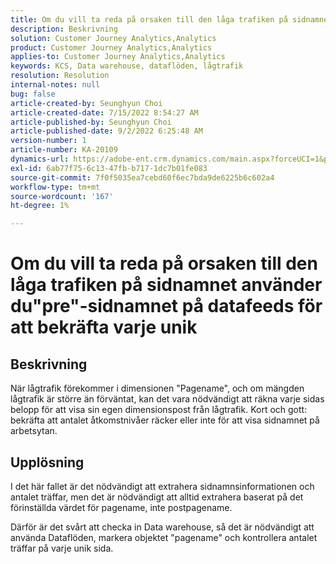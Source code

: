 ```yaml
---
title: Om du vill ta reda på orsaken till den låga trafiken på sidnamnet använder du"pre"-sidnamnet på datafeeds för att bekräfta varje unik
description: Beskrivning
solution: Customer Journey Analytics,Analytics
product: Customer Journey Analytics,Analytics
applies-to: Customer Journey Analytics,Analytics
keywords: KCS, Data warehouse, dataflöden, lågtrafik
resolution: Resolution
internal-notes: null
bug: false
article-created-by: Seunghyun Choi
article-created-date: 7/15/2022 8:54:27 AM
article-published-by: Seunghyun Choi
article-published-date: 9/2/2022 6:25:48 AM
version-number: 1
article-number: KA-20109
dynamics-url: https://adobe-ent.crm.dynamics.com/main.aspx?forceUCI=1&pagetype=entityrecord&etn=knowledgearticle&id=2fba16b6-1b04-ed11-82e4-00224809fcfe
exl-id: 6ab77f75-6c13-47fb-b717-1dc7b01fe083
source-git-commit: 7f0f5035ea7cebd60f6ec7bda9de6225b6c602a4
workflow-type: tm+mt
source-wordcount: '167'
ht-degree: 1%

---
```


# Om du vill ta reda på orsaken till den låga trafiken på sidnamnet använder du&quot;pre&quot;-sidnamnet på datafeeds för att bekräfta varje unik

## Beskrivning

När lågtrafik förekommer i dimensionen &quot;Pagename&quot;, och om mängden lågtrafik är större än förväntat, kan det vara nödvändigt att räkna varje sidas belopp för att visa sin egen dimensionspost från lågtrafik. Kort och gott: bekräfta att antalet åtkomstnivåer räcker eller inte för att visa sidnamnet på arbetsytan. 

## Upplösning


I det här fallet är det nödvändigt att extrahera sidnamnsinformationen och antalet träffar, men det är nödvändigt att alltid extrahera baserat på det förinställda värdet för pagename, inte postpagename.

Därför är det svårt att checka in Data warehouse, så det är nödvändigt att använda Dataflöden, markera objektet &quot;pagename&quot; och kontrollera antalet träffar på varje unik sida.
